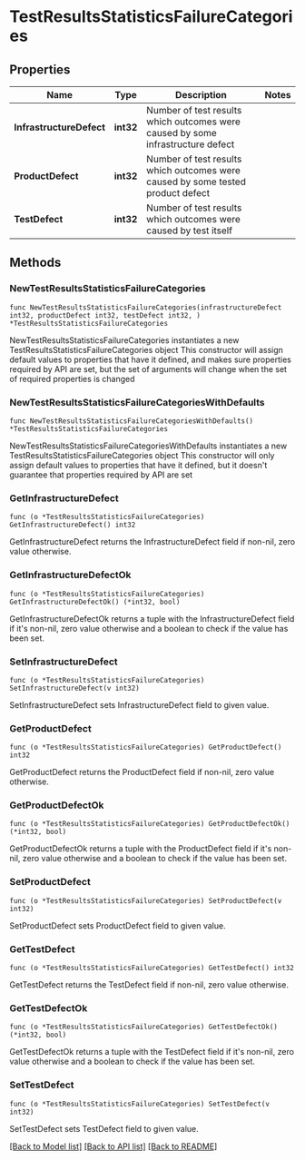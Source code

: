 # TestResultsStatisticsFailureCategories

## Properties

Name | Type | Description | Notes
------------ | ------------- | ------------- | -------------
**InfrastructureDefect** | **int32** | Number of test results which outcomes were caused by some infrastructure defect | 
**ProductDefect** | **int32** | Number of test results which outcomes were caused by some tested product defect | 
**TestDefect** | **int32** | Number of test results which outcomes were caused by test itself | 

## Methods

### NewTestResultsStatisticsFailureCategories

`func NewTestResultsStatisticsFailureCategories(infrastructureDefect int32, productDefect int32, testDefect int32, ) *TestResultsStatisticsFailureCategories`

NewTestResultsStatisticsFailureCategories instantiates a new TestResultsStatisticsFailureCategories object
This constructor will assign default values to properties that have it defined,
and makes sure properties required by API are set, but the set of arguments
will change when the set of required properties is changed

### NewTestResultsStatisticsFailureCategoriesWithDefaults

`func NewTestResultsStatisticsFailureCategoriesWithDefaults() *TestResultsStatisticsFailureCategories`

NewTestResultsStatisticsFailureCategoriesWithDefaults instantiates a new TestResultsStatisticsFailureCategories object
This constructor will only assign default values to properties that have it defined,
but it doesn't guarantee that properties required by API are set

### GetInfrastructureDefect

`func (o *TestResultsStatisticsFailureCategories) GetInfrastructureDefect() int32`

GetInfrastructureDefect returns the InfrastructureDefect field if non-nil, zero value otherwise.

### GetInfrastructureDefectOk

`func (o *TestResultsStatisticsFailureCategories) GetInfrastructureDefectOk() (*int32, bool)`

GetInfrastructureDefectOk returns a tuple with the InfrastructureDefect field if it's non-nil, zero value otherwise
and a boolean to check if the value has been set.

### SetInfrastructureDefect

`func (o *TestResultsStatisticsFailureCategories) SetInfrastructureDefect(v int32)`

SetInfrastructureDefect sets InfrastructureDefect field to given value.


### GetProductDefect

`func (o *TestResultsStatisticsFailureCategories) GetProductDefect() int32`

GetProductDefect returns the ProductDefect field if non-nil, zero value otherwise.

### GetProductDefectOk

`func (o *TestResultsStatisticsFailureCategories) GetProductDefectOk() (*int32, bool)`

GetProductDefectOk returns a tuple with the ProductDefect field if it's non-nil, zero value otherwise
and a boolean to check if the value has been set.

### SetProductDefect

`func (o *TestResultsStatisticsFailureCategories) SetProductDefect(v int32)`

SetProductDefect sets ProductDefect field to given value.


### GetTestDefect

`func (o *TestResultsStatisticsFailureCategories) GetTestDefect() int32`

GetTestDefect returns the TestDefect field if non-nil, zero value otherwise.

### GetTestDefectOk

`func (o *TestResultsStatisticsFailureCategories) GetTestDefectOk() (*int32, bool)`

GetTestDefectOk returns a tuple with the TestDefect field if it's non-nil, zero value otherwise
and a boolean to check if the value has been set.

### SetTestDefect

`func (o *TestResultsStatisticsFailureCategories) SetTestDefect(v int32)`

SetTestDefect sets TestDefect field to given value.



[[Back to Model list]](../README.md#documentation-for-models) [[Back to API list]](../README.md#documentation-for-api-endpoints) [[Back to README]](../README.md)


